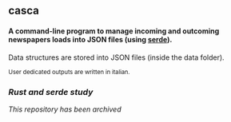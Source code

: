 ## casca

#### A command-line program to manage incoming and outcoming newspapers loads into JSON files (using [serde](https://github.com/serde-rs/serde)).

Data structures are stored into JSON files (inside the data folder).

<sub>
User dedicated outputs are written in italian.
</sub>

### *Rust and serde study*

*This repository has been archived*
